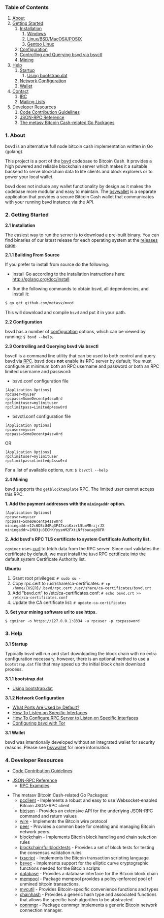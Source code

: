 ### Table of Contents
1. [About](#About)
2. [Getting Started](#GettingStarted)
    1. [Installation](#Installation)
        1. [Windows](#WindowsInstallation)
        2. [Linux/BSD/MacOSX/POSIX](#PosixInstallation)
          1. [Gentoo Linux](#GentooInstallation)
    2. [Configuration](#Configuration)
    3. [Controlling and Querying bsvd via bsvctl](#BsvctlConfig)
    4. [Mining](#Mining)
3. [Help](#Help)
    1. [Startup](#Startup)
        1. [Using bootstrap.dat](#BootstrapDat)
    2. [Network Configuration](#NetworkConfig)
    3. [Wallet](#Wallet)
4. [Contact](#Contact)
    1. [IRC](#ContactIRC)
    2. [Mailing Lists](#MailingLists)
5. [Developer Resources](#DeveloperResources)
    1. [Code Contribution Guidelines](#ContributionGuidelines)
    2. [JSON-RPC Reference](#JSONRPCReference)
    3. [The metasv Bitcoin Cash-related Go Packages](#GoPackages)

<a name="About" />

### 1. About

bsvd is an alternative full node bitcoin cash implementation written in Go (golang).

This project is a port of the [bsvd](https://github.com/metasv/mvcd) codebase to Bitcoin Cash. It provides a high powered
and reliable blockchain server which makes it a suitable backend to serve blockchain data to lite clients and block explorers
or to power your local wallet.

bsvd does not include any wallet functionality by design as it makes the codebase more modular and easy to maintain. 
The [bsvwallet](https://github.com/metasv/bsvwallet) is a separate application that provides a secure Bitcoin Cash wallet 
that communicates with your running bsvd instance via the API.

<a name="GettingStarted" />

### 2. Getting Started

<a name="Installation" />

**2.1 Installation**

The easiest way to run the server is to download a pre-built binary. You can find binaries of our latest release for each operating system at the [releases page](https://github.com/metasv/mvcd/releases).

<a name="WindowsInstallation" />

**2.1.1 Building From Source**<br />

If you prefer to install from source do the following:

- Install Go according to the installation instructions here:
  http://golang.org/doc/install

- Run the following commands to obtain bsvd, all dependencies, and install it:

```bash
$ go get github.com/metasv/mvcd
```

This will download and compile `bsvd` and put it in your path.

**2.2 Configuration**

bsvd has a number of [configuration](http://godoc.org/github.com/metasv/mvcd)
options, which can be viewed by running: `$ bsvd --help`.

<a name="BsvctlConfig" />

**2.3 Controlling and Querying bsvd via bsvctl**

bsvctl is a command line utility that can be used to both control and query bsvd
via [RPC](http://www.wikipedia.org/wiki/Remote_procedure_call).  bsvd does
**not** enable its RPC server by default;  You must configure at minimum both an
RPC username and password or both an RPC limited username and password:

* bsvd.conf configuration file
```
[Application Options]
rpcuser=myuser
rpcpass=SomeDecentp4ssw0rd
rpclimituser=mylimituser
rpclimitpass=Limitedp4ssw0rd
```
* bsvctl.conf configuration file
```
[Application Options]
rpcuser=myuser
rpcpass=SomeDecentp4ssw0rd
```
OR
```
[Application Options]
rpclimituser=mylimituser
rpclimitpass=Limitedp4ssw0rd
```
For a list of available options, run: `$ bsvctl --help`

<a name="Mining" />

**2.4 Mining**

bsvd supports the `getblocktemplate` RPC.
The limited user cannot access this RPC.


**1. Add the payment addresses with the `miningaddr` option.**

```
[Application Options]
rpcuser=myuser
rpcpass=SomeDecentp4ssw0rd
miningaddr=12c6DSiU4Rq3P4ZxziKxzrL5LmMBrzjrJX
miningaddr=1M83ju3EChKYyysmM2FXtLNftbacagd8FR
```

**2. Add bsvd's RPC TLS certificate to system Certificate Authority list.**

`cgminer` uses [curl](http://curl.haxx.se/) to fetch data from the RPC server.
Since curl validates the certificate by default, we must install the `bsvd` RPC
certificate into the default system Certificate Authority list.

**Ubuntu**

1. Grant root privileges: `# sudo su -`
2. Copy rpc.cert to /usr/share/ca-certificates: `# cp /home/{USER}/.bsvd/rpc.cert /usr/share/ca-certificates/bsvd.crt`
3. Add "bsvd.crt" to /etc/ca-certificates.conf: `# echo bsvd.crt >> /etc/ca-certificates.conf`
4. Update the CA certificate list: `# update-ca-certificates`

**3. Set your mining software url to use https.**

`$ cgminer -o https://127.0.0.1:8334 -u rpcuser -p rpcpassword`

<a name="Help" />

### 3. Help

<a name="Startup" />

**3.1 Startup**

Typically bsvd will run and start downloading the block chain with no extra
configuration necessary, however, there is an optional method to use a
`bootstrap.dat` file that may speed up the initial block chain download process.

<a name="BootstrapDat" />

**3.1.1 bootstrap.dat**

* [Using bootstrap.dat](https://github.com/metasv/mvcd/tree/master/docs/using_bootstrap_dat.md)

<a name="NetworkConfig" />

**3.1.2 Network Configuration**

* [What Ports Are Used by Default?](https://github.com/metasv/mvcd/tree/master/docs/default_ports.md)
* [How To Listen on Specific Interfaces](https://github.com/metasv/mvcd/tree/master/docs/configure_peer_server_listen_interfaces.md)
* [How To Configure RPC Server to Listen on Specific Interfaces](https://github.com/metasv/mvcd/tree/master/docs/configure_rpc_server_listen_interfaces.md)
* [Configuring bsvd with Tor](https://github.com/metasv/mvcd/tree/master/docs/configuring_tor.md)

<a name="Wallet" />

**3.1 Wallet**

bsvd was intentionally developed without an integrated wallet for security
reasons.  Please see [bsvwallet](https://github.com/metasv/bsvwallet) for more
information.

<a name="DeveloperResources" />

### 4. Developer Resources

<a name="ContributionGuidelines" />

* [Code Contribution Guidelines](https://github.com/metasv/mvcd/tree/master/docs/code_contribution_guidelines.md)

<a name="JSONRPCReference" />

* [JSON-RPC Reference](https://github.com/metasv/mvcd/tree/master/docs/json_rpc_api.md)
    * [RPC Examples](https://github.com/metasv/mvcd/tree/master/docs/json_rpc_api.md#ExampleCode)

<a name="GoPackages" />

* The metasv Bitcoin Cash-related Go Packages:
    * [pcclient](https://github.com/metasv/mvcd/tree/master/rpcclient) - Implements a
      robust and easy to use Websocket-enabled Bitcoin JSON-RPC client
    * [btcjson](https://github.com/metasv/mvcd/tree/master/btcjson) - Provides an extensive API
      for the underlying JSON-RPC command and return values
    * [wire](https://github.com/metasv/mvcd/tree/master/wire) - Implements the
      Bitcoin wire protocol
    * [peer](https://github.com/metasv/mvcd/tree/master/peer) -
      Provides a common base for creating and managing Bitcoin network peers.
    * [blockchain](https://github.com/metasv/mvcd/tree/master/blockchain) -
      Implements Bitcoin block handling and chain selection rules
    * [blockchain/fullblocktests](https://github.com/metasv/mvcd/tree/master/blockchain/fullblocktests) -
      Provides a set of block tests for testing the consensus validation rules
    * [txscript](https://github.com/metasv/mvcd/tree/master/txscript) -
      Implements the Bitcoin transaction scripting language
    * [bsvec](https://github.com/metasv/mvcd/tree/master/bsvec) - Implements
      support for the elliptic curve cryptographic functions needed for the
      Bitcoin scripts
    * [database](https://github.com/metasv/mvcd/tree/master/database) -
      Provides a database interface for the Bitcoin block chain
    * [mempool](https://github.com/metasv/mvcd/tree/master/mempool) -
      Package mempool provides a policy-enforced pool of unmined bitcoin
      transactions.
    * [mvcutil](https://github.com/metasv/mvcutil) - Provides Bitcoin-specific
      convenience functions and types
    * [chainhash](https://github.com/metasv/mvcd/tree/master/chaincfg/chainhash) -
      Provides a generic hash type and associated functions that allows the
      specific hash algorithm to be abstracted.
    * [connmgr](https://github.com/metasv/mvcd/tree/master/connmgr) -
      Package connmgr implements a generic Bitcoin network connection manager.
